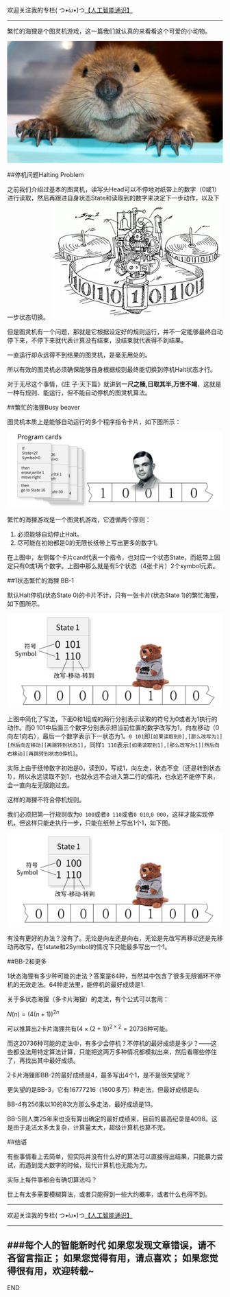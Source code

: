 欢迎关注我的专栏( つ•̀ω•́)つ[【人工智能通识】](https://www.jianshu.com/c/e9a7b7b7024d)

---

繁忙的海狸是个图灵机游戏，这一篇我们就认真的来看看这个可爱的小动物。

![](imgs/4324074-7df32e08a3a59288.png?imageMogr2/auto-orient/strip%7CimageView2/2/w/1240)

##停机问题Halting Problem

之前我们介绍过基本的图灵机，读写头Head可以不停地对纸带上的数字（0或1）进行读取，然后再跟进自身状态State和读取到的数字来决定下一步动作，以及下一步状态切换。
![](imgs/4324074-a9344dfbee73b2c9.png?imageMogr2/auto-orient/strip%7CimageView2/2/w/1240)


但是图灵机有一个问题，那就是它根据设定好的规则运行，并不一定能够最终自动停下来，不停下来就代表计算没有结束，没结束就代表得不到结果。

一直运行却永远得不到结果的图灵机，是毫无用处的。

所以有效的图灵机必须确保能够自身根据规则最终能切换到停机Halt状态才行。

对于无尽这个事情，《庄 子·天下篇》就讲到**一尺之棰,日取其半,万世不竭**，这就是一种有规则、能运行，但不能自动停机的图灵机算法。

##繁忙的海狸Busy beaver

图灵机本质上是能够自动运行的多个程序指令卡片，如下图所示：

![](imgs/4324074-6cd4e8267b537990.png?imageMogr2/auto-orient/strip%7CimageView2/2/w/1240)


繁忙的海狸游戏是一个图灵机游戏，它遵循两个原则：
1. 必须能够自动停止Halt。
1. 尽可能在初始都是0的无限长纸带上写出更多的数字1。

在上图中，左侧每个卡片card代表一个指令，也对应一个状态State，而纸带上固定只有0或1两个数字。上图中那么就是有5个状态（4张卡片）2个symbol元素。

##1状态繁忙的海狸 BB-1

默认Halt停机(状态State 0)的卡片不计，只有一张卡片(状态State 1)的繁忙海狸，如下图所示。

![](imgs/4324074-f3a93ca3d906eb2d.png?imageMogr2/auto-orient/strip%7CimageView2/2/w/1240)

上图中简化了写法，下面0和1组成的两行分别表示读取的符号为0或者为1执行的动作。而0 101中后面三个数字分别表示把当前位置的数字改写为1，向左移动（0向左1向右），最后一个数字表示下一状态为1。`0 101`即`[如果读取到0],[那么改写为1][然后向左移动][再跳转到状态1]`，同样`1 110`表示`[如果读取到1],[那么改写为1][然后向右移动][再跳转到状态0停机]`。

实际上由于纸带数字初始是0，读到0，写成1，向左走，状态不变（还是转到状态1），所以永远读取不到1，也就永远不会进入第二行的情况，也永远不能停下来，会一直向左无限跑过去。

这样的海狸不符合停机规则。

我们必须把第一行规则改为`0 100`或者`0 110`或者`0 010`,`0 000`，这样才能实现停机，但这样只能走执行一步，只能在纸带上写出1个1，如下图。

![](imgs/4324074-38dcff9dc94263a6.png?imageMogr2/auto-orient/strip%7CimageView2/2/w/1240)

有没有更好的办法？没有了。无论是向左还是向右，无论是先改写再移动还是先移动再改写，在1state和2Symbol的情况下只能最多写出一个1。

##BB-2和更多

1状态海狸有多少种可能的走法？答案是64种，当然其中包含了很多无限循环不停机的无效走法。64种走法里，能停机的最好成绩是1.

关于多状态海狸（多卡片海狸）的走法，有个公式可以套用：

$N(n)=(4(n+1))^{2n}$

可以推算出2卡片海狸共有$(4\times (2+1))^{2\times 2}=20736$种可能。

而这20736种可能的走法中，有多少会停机？不停机的最好成绩是多少？——这些都没法用特定算法计算，只能把这两万多种情况都模拟出来，然后看哪些停住了，再找出其中最好成绩。

2卡片海狸即BB-2的最好成绩是4，最多写出4个1，是不是很失望呢？

更失望的是BB-3，它有16777216（1600多万）种走法，但最好成绩是6。

BB-4有256乘以10的8次方那么多走法，最好成绩是13。

BB-5则人类25年来也没有算出确定的最好成绩来，目前的最高纪录是4098。这是由于走法太多太复杂，计算量太大，超级计算机也算不完。

##结语

有些事情看上去简单，但实际并没有什么好的算法可以直接得出结果，只能暴力尝试，而遇到庞大数字的时候，现代计算机也无能为力。

实际上每件事都会有确切算法吗？

世上有太多需要模糊算法，或者只能得到一些大约概率，或者什么也得不到。











---
欢迎关注我的专栏( つ•̀ω•́)つ[【人工智能通识】](https://www.jianshu.com/c/e9a7b7b7024d)

---
###每个人的智能新时代
如果您发现文章错误，请不吝留言指正；
如果您觉得有用，请点喜欢；
如果您觉得很有用，欢迎转载~
---
END